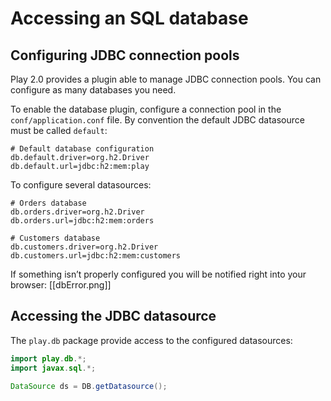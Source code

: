 # Accessing an SQL database

## Configuring JDBC connection pools

Play 2.0 provides a plugin able to manage JDBC connection pools. You can configure as many databases you need.

To enable the database plugin, configure a connection pool in the `conf/application.conf` file. By convention the default JDBC datasource must be called `default`:

```properties
# Default database configuration
db.default.driver=org.h2.Driver
db.default.url=jdbc:h2:mem:play
```

To configure several datasources:

```properties
# Orders database
db.orders.driver=org.h2.Driver
db.orders.url=jdbc:h2:mem:orders

# Customers database
db.customers.driver=org.h2.Driver
db.customers.url=jdbc:h2:mem:customers
```

If something isn’t properly configured you will be notified right into your browser:
[[dbError.png]]


## Accessing the JDBC datasource

The `play.db` package provide access to the configured datasources:

```java
import play.db.*;
import javax.sql.*;

DataSource ds = DB.getDatasource();
```